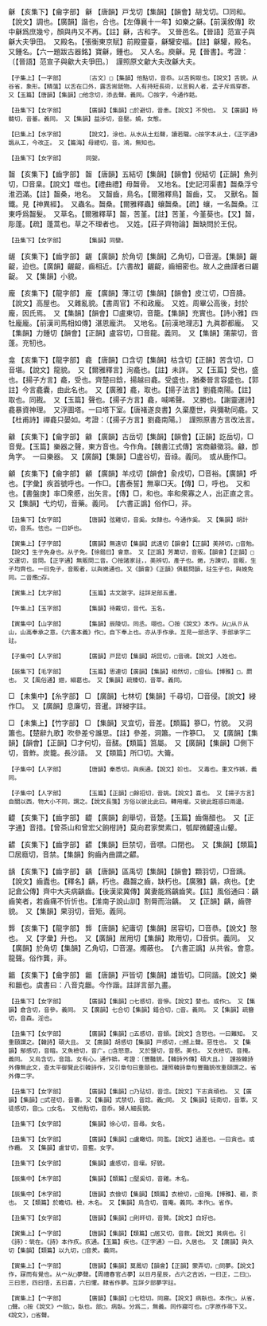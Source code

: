 <!-- { "loadSidebar": true } -->
龢	【亥集下】【龠字部】	龢	【唐韻】戸戈切【集韻】【韻會】胡戈切。□同和。【說文】調也。【廣韻】諧也，合也。【左傳襄十一年】如樂之龢。【前漢敘傳】欥中龢爲庶幾兮，顏與冉又不再。【註】龢，古和字。　又晉邑名。【晉語】范宣子與龢大夫爭田。　又殿名。【張衡東京賦】前殿靈臺，龢驩安福。【註】龢驩，殿名。　又鍾名。【六一題跋古器銘】寶龢，鍾也。　又人名。庾龢。見【晉書】。考證：〔【晉語】范宣子與龡大夫爭田。〕　謹照原文龡大夫改龢大夫。 

	【子集上】【一字部】		〔古文〕□【集韻】他點切，音忝。以舌鉤取也。【說文】舌貌。从谷省，象形。【精薀】以舌在口外，露舌耑舐物。人有持短長術，以言鉤人者，孟子斥爲穿窬。　又【玉篇】【唐韻】【集韻】□他念切，添去聲。義同。〇按字，今通作餂。

	【丑集下】【女字部】		【廣韻】【集韻】□於避切，音恚。【說文】不悅也。　又【廣韻】時髓切，音菙。義同。　又【集韻】益涉切，音壓。嬈，女態。

	【巳集上】【水字部】		【說文】，涂也。从水从土尨聲，讀若隴。○按字本从土，《正字通》譌从工，今改正。　又【篇海】母總切，音。鴻，無知也。

	【丑集下】【女字部】		同妿。

齧	【亥集下】【齒字部】	齧	【唐韻】五結切【集韻】【韻會】倪結切【正韻】魚列切，□音臬。【說文】噬也。【禮曲禮】毋齧骨。　又地名。【史記河渠書】齧桑浮兮淮泗滿。【註】齧桑，地名。　又齧齒，鳥名。【爾雅釋鳥】齧齒，艾。　又獸名。齧鐵。見【神異經】。　又蟲名。齧桑。【爾雅釋蟲】蠰齧桑。【疏】蠰，一名齧桑。江東呼爲齧髮。　又草名。【爾雅釋草】齧，苦堇。【註】苦堇，今堇葵也。【又】齧，彫蓬。【疏】蓬蒿也。草之不理者也。　又姓。【莊子齊物論】齧缺問於王倪。

	【丑集下】【女字部】		【集韻】同孌。

龌	【亥集下】【齒字部】	齷	【廣韻】於角切【集韻】乙角切，□音渥。【集韻】齷齪，迫也。【廣韻】齷齪，齒相近。【六書故】齷齪，齒細密也。故人之曲謹者曰齷齪。　又【集韻】小貌。

龐	【亥集下】【龍字部】	龐	【廣韻】薄江切【集韻】【韻會】皮江切，□音胮。【說文】高屋也。　又雜亂貌。【書周官】不和政龐。　又姓。周畢公高後，封於龐，因氏焉。　又【集韻】【韻會】□盧東切，音籠。【集韻】充實也。【詩小雅】四牡龐龐。【前漢司馬相如傳】湛恩龐洪。　又地名。【前漢地理志】九眞郡都龐。　又【集韻】力鍾切【韻會】【正韻】盧容切，□音龍。義同。　又【集韻】蒲蒙切，音蓬。充牣也。

龛	【亥集下】【龍字部】	龕	【唐韻】口含切【集韻】枯含切【正韻】苦含切，□音堪。【說文】龍貌。　又【爾雅釋言】洵龕也。【註】未詳。　又【玉篇】受也，盛也。【揚子方言】龕，受也。齊楚曰鋡，揚越曰龕。受盛也，猶秦晉言容盛也。【郭註】今言龕囊，由此名也。　又【廣雅】龕，取也。【揚子法言】劉龕南陽。【註】取也。同戡。　又【玉篇】聲也。【揚子方言】龕，喊唏聲。　又勝也。【謝靈運詩】龕暴資神理。　又浮圖塔。一曰塔下室。【唐褚遂良書】久棄塵世，與彌勒同龕。又【杜甫詩】禪龕只晏如。考證：〔【揚子方言】劉龕南陽。〕　謹照原書方言改法言。 

龣	【亥集下】【龠字部】	龣	【廣韻】古岳切【集韻】【韻會】【正韻】訖岳切，□音覺。【玉篇】樂器之聲，東方音也。今作角。【魏書江式傳】宮商龣徵羽。龣，卽角字。　一曰樂器。　又【廣韻】【集韻】□盧谷切，音祿。義同。　或从鹿作□。

龥	【亥集下】【龠字部】	龥	【廣韻】羊戍切【韻會】兪戍切，□音裕。【廣韻】呼也。【字彙】疾首號呼也。一作□。【書泰誓】無辜□天。【傳】□，呼也。　又和也。【書盤庚】率□衆慼，出矢言。【傳】□，和也。率和衆寡之人，出正直之言。　又【集韻】弋灼切，音藥。義同。　【六書正譌】俗作□，非。

	【丑集下】【女字部】		【唐韻】弦雞切，音奚。女隷也。今通作奚。　又【集韻】胡計切，音系。怯也。一曰妒也。

	【寅集上】【子字部】		【廣韻】無遠切【集韻】武遠切【韻會】【正韻】美辨切，□音勉。【說文】生子免身也。从子免。【徐鍇曰】會意。　又【正譌】芳萬切，音販。【韻會】【正韻】□文運切，音問。【正字通】無販問二音。〇按諸家註，，美辨切，產子也。嬎，方諫切，音販，生子均齊也。一曰免子，音販者，以與嬎通也。又《韻會》《正韻》俱載問韻，註生子也，與娩免同。二音應□存。

	【寅集上】【尢字部】		【玉篇】古文跛字。註詳足部五畫。

	【午集上】【玉字部】		【集韻】待戴切，音代。玉名。

	【寅集中】【山字部】		【集韻】辰陵切。同丞。翊也。〇按《說文》本作。从□从卪从山，山高奉承之意。《六書本義》作□，自下奉上也。亦从手作承。互見一部丞字、手部承字二註。

	【子集中】【人字部】		【廣韻】戸昆切【集韻】胡昆切，□音魂。【說文】人姓也。

	【辰集下】【毛字部】		【玉篇】思連切【廣韻】【集韻】相然切，□音仙。【博雅】□，罽也。　又【風俗通】翅，細葛也。　又【集韻】疏臻切，音莘。義同。

□	【未集中】【糸字部】	□	【廣韻】七林切【集韻】千尋切，□音侵。【說文】綅作□。　又【廣韻】息廉切，音暹。詳綅字註。

□	【未集上】【竹字部】	□	【集韻】叉宜切，音差。【類篇】篸□，竹貌。　又洞簫也。【楚辭九歌】吹參差兮誰思。【註】參差，洞簫。一作篸□。　又【廣韻】【集韻】【韻會】【正韻】□才何切，音醝。【類篇】筥屬。　又【廣韻】【集韻】□側下切，音鮓。炭籠。長沙語。　又【類篇】所□切。大籥。

	【子集中】【人字部】		【唐韻】秦悉切。與疾通。【說文】妎也。　又毒也。重文作嫉，義同。

	【子集中】【人字部】		【玉篇】【正韻】□餘招切，音姚。【說文】喜也。　又【揚子方言】自關以西，物大小不同，謂之。【說文長箋】方俗以彼比此曰。轉用燿。又彼此誑惑曰兩邊。

齼	【亥集下】【齒字部】	齼	【廣韻】創舉切，音楚。【玉篇】齒傷醋也。　又【正字通】音措。【曾茶山和曾宏父餉柑詩】莫向君家樊素口，瓠犀微齼遠山顰。

齽	【亥集下】【齒字部】	齽	【集韻】巨禁切，音噤。口閉也。　又【集韻】【類篇】□居廕切，音禁。【集韻】鉤齒內曲謂之齽。

龋	【亥集下】【齒字部】	齲	【唐韻】區禹切【集韻】【韻會】顆羽切，□音踽。【說文】齒蠹也。【釋名】齲，朽也。蟲齧之齒，缺朽也。【廣雅】齲，病也。【史記倉公傳】齊中大夫病齲齒。【後漢梁冀傳】冀妻能爲齲齒笑。【註】風俗通曰：齲齒笑者，若齒痛不忻忻也。【淮南子說山訓】割脣而治齲。　又【正韻】齲，齒啓貌。　又【集韻】果羽切，音矩。義同。

龏	【亥集下】【龍字部】	龏	【唐韻】紀庸切【集韻】居容切，□音恭。【說文】慤也。　又【字彙】升也。　又【廣韻】居用切【集韻】欺用切，□音供。義同。　又【廣韻】於角切【集韻】乙角切，□音渥。燭蔽也。　【六書正譌】从共省。會意。龍聲。俗作龔，非。

龤	【亥集下】【龠字部】	龤	【唐韻】戸皆切【集韻】雄皆切。□同諧。【說文】樂和龤也。虞書曰：八音克龤。今作諧。註詳言部九畫。

	【丑集下】【女字部】		【廣韻】【集韻】□七感切，音慘。【說文】婪也。或作□。　又【集韻】倉含切，音參。義同。　又【廣韻】七合切【集韻】錯合切，□音。義同。　又【集韻】疏簪切，音森。淫也。

	【丑集下】【女字部】		【廣韻】【集韻】□五感切，音顉。【說文】含怒也。一曰難知。　又重頤謂之。【韓詩】碩大且。　又【廣韻】胡感切【集韻】戸感切，□撼上聲。惡性也。　又【集韻】鄔感切，音暗。又魚檢切，音广。□含怒意。　又於鹽切，音懕。美也。　又衣檢切，音掩。義同。　又烏含切，音諳。女有心。通作媕。考證：〔豐豔貌。【韓詩外傳】碩大且。〕　謹按韓詩外傳無此文，查太平御覽此引韓詩作，又引章句曰重頤也。謹照韓詩章句豐豔貌改重頤謂之。省外傳二字。 

	【丑集下】【女字部】		【廣韻】【集韻】□乃玷切，音淰。【說文】下志貪頑也。　又【廣韻】【集韻】□式荏切，音審。又【集韻】式禁切，音諗。義□同。　又【集韻】徒南切，音覃。又徒感切，音□。□女名。　又他點切，音忝。婦人細長貌。

	【丑集下】【女字部】		【集韻】徐心切，音尋。女名。

	【丑集下】【女字部】		【廣韻】【集韻】□盧瞰切。同濫。【說文】過差也。一曰貪也。或作纜。　又【集韻】盧甘切，音藍。女字。

	【丑集下】【女字部】		【集韻】盧感切，音壈。好貌。

	【辰集中】【木字部】		【集韻】【類篇】□堅奚切，音雞。木名。

	【辰集中】【木字部】		【唐韻】衣儉切【集韻】【類篇】衣檢切，□音掩。【博雅】、藲，柰也。　又【類篇】於瞻切。檢，木名。　又【集韻】烏含切，音庵。義同。本作□。省作。

	【丑集下】【女字部】		【唐韻】【集韻】□則旰切，音贊。【說文】白好也。

	【寅集上】【宀字部】		【唐韻】【集韻】【類篇】□居又切，音救。【說文】貧病也。引《詩》：煢在。《詩》本作疚。疚通。【玉篇】疾也。《正字通》一曰，久居也。　又【廣韻】與久切【集韻】【類篇】以九切，□音羑。義同。

	【寅集上】【宀字部】		【唐韻】【集韻】莫鳳切【韻會】【正韻】蒙弄切，□同夢。【說文】作，寐而有覺也。从宀从□夢聲。【周禮春官占夢】以日月星辰，占六之吉凶，一曰正，二曰□，三曰思，四曰悟，五曰喜，六曰懼。隸省作夢。互詳夕部夢字註。

	【寅集上】【宀字部】		【廣韻】【集韻】□七稔切。同寢。【說文】病臥也。本作□，从省，□聲。○按《說文》宀部□，臥也。部□，病臥。分爲二，無義。同作寢可也。□字原作帚下又。《說文》，□省聲。


